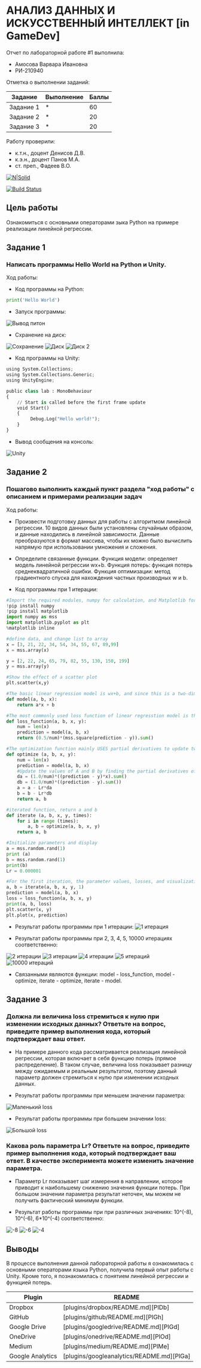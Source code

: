 # АНАЛИЗ ДАННЫХ И ИСКУССТВЕННЫЙ ИНТЕЛЛЕКТ [in GameDev]
Отчет по лабораторной работе #1 выполнила:
- Амосова Варвара Ивановна
- РИ-210940

Отметка о выполнении заданий:

| Задание | Выполнение | Баллы |
| ------ | ------ | ------ |
| Задание 1 | * | 60 |
| Задание 2 | * | 20 |
| Задание 3 | * | 20 |

Работу проверили:
- к.т.н., доцент Денисов Д.В.
- к.э.н., доцент Панов М.А.
- ст. преп., Фадеев В.О.

[![N|Solid](https://cldup.com/dTxpPi9lDf.thumb.png)](https://nodesource.com/products/nsolid)

[![Build Status](https://travis-ci.org/joemccann/dillinger.svg?branch=master)](https://travis-ci.org/joemccann/dillinger)

## Цель работы
Ознакомиться с основными операторами зыка Python на примере реализации линейной регрессии.

## Задание 1
### Написать программы Hello World на Python и Unity.
Ход работы:
- Код программы на Python:

```py
print('Hello World')
```
- Запуск программы:

![Вывод питон](https://user-images.githubusercontent.com/114309754/192134344-ad5a06f4-f15d-4fbd-8950-4343d4341d2f.png)

- Схранение на диск:

![Сохранение ](https://user-images.githubusercontent.com/114309754/192134361-d35de74d-69eb-4822-84fc-90db0020eb8b.png)
![Диск](https://user-images.githubusercontent.com/114309754/192134366-f003caa4-cf37-4ff3-b1f5-8a7ff4a5f10e.png)
![Диск 2](https://user-images.githubusercontent.com/114309754/192134370-76677301-d399-46c4-88de-cac446f6b6a1.png)

- Код программы на Unity:

```py
using System.Collections;
using System.Collections.Generic;
using UnityEngine;

public class lab : MonoBehaviour
{
    // Start is called before the first frame update
    void Start()
    {
         Debug.Log("Hello world!");
    }
}
```
- Вывод сообщения на консоль:

![Unity](https://user-images.githubusercontent.com/114309754/192134448-d6d2d0a6-2689-4d0d-985b-97ba44443540.png)

## Задание 2
### Пошагово выполнить каждый пункт раздела "ход работы" с описанием и примерами реализации задач
Ход работы:
- Произвести подготовку данных для работы с алгоритмом линейной регрессии. 10 видов данных были установлены случайным образом, и данные находились в линейной зависимости. Данные преобразуются в формат массива, чтобы их можно было вычислить напрямую при использовании умножения и сложения.

- Определите связанные функции. Функция модели: определяет модель линейной регрессии wx+b. Функция потерь: функция потерь среднеквадратичной ошибки. Функция оптимизации: метод градиентного спуска для нахождения частных производных w и b.

- Код программы при 1 итерации:

```py
#Import the required modules, numpy for calculation, and Matplotlib for drawing
!pip install numpy
!pip install matplotlib
import numpy as mss
import matplotlib.pyplot as plt
%matplotlib inline

#define data, and change list to array
x = [3, 21, 22, 34, 54, 34, 55, 67, 89,99]
x = mss.array(x)

y = [2, 22, 24, 65, 79, 82, 55, 130, 150, 199]
y = mss.array(y)

#Show the effect of a scatter plot
plt.scatter(x,y)

#The basic linear regression model is wx+b, and since this is a two-dimensional space, the model is ax+b
def model(a, b, x):
    return a*x + b

#The most commonly used loss function of linear regresstion model is the loss function of mean, variance difference
def loss_function(a, b, x, y):
    num = len(x)
    prediction = model(a, b, x)
    return (0.5/num)*(mss.square(prediction - y)).sum()

#The optimization function mainly USES partial derivatives to update two parameters a and b
def optimize (a, b, x, y):
    num = len(x)
    prediction = model(a, b, x)
    #Update the values of A and B by finding the partial derivatives of the loss function on a and b
    da = (1.0/num)*((prediction - y)*x).sum()
    db = (1.0/num)*((prediction - y).sum())
    a = a - Lr*da
    b = b - Lr*db
    return a, b

#iterated function, return a and b
def iterate (a, b, x, y, times):
    for i in range (times):
        a, b = optimize(a, b, x, y)
    return a, b

#Initialize parameters and display
a = mss.random.rand(1)
print (a)
b = mss.random.rand(1)
print(b)
Lr = 0.000001

#For the first iteration, the parameter values, losses, and visualization after the iteration are displayed
a, b = iterate(a, b, x, y, 1)
prediction = model(a, b, x)
loss = loss_function(a, b, x, y)
print(a, b, loss)
plt.scatter(x, y)
plt.plot(x, prediction)

```
- Результат работы программы при 1 итерации:
![1 итерация](https://user-images.githubusercontent.com/114309754/192134832-64c65669-fe76-4484-94e3-fb2162c6e590.png)

- Результат работы программы при 2, 3, 4, 5, 10000 итерациях соответственно:

![2 итерации](https://user-images.githubusercontent.com/114309754/192134858-f296eb77-ab26-4fed-bbde-ec5dab65db8d.png)
![3 итерации](https://user-images.githubusercontent.com/114309754/192134865-9c121afb-8e64-48a3-8d0f-d8a378acd3ac.png)
![4 итерации](https://user-images.githubusercontent.com/114309754/192134869-9e624c8b-fec3-4966-a730-5a31f2b861dd.png)
![5 итераций](https://user-images.githubusercontent.com/114309754/192134873-18cb946a-35fb-4e1f-8f0c-8b1b1e40da6e.png)
![10000 итераций](https://user-images.githubusercontent.com/114309754/192134879-9c560bea-acc6-42c1-9844-c29732248fbe.png)

- Связанными являются функции: model - loss_function, model - optimize, iterate - optimize, iterate - model.


## Задание 3
### Должна ли величина loss стремиться к нулю при изменении исходных данных? Ответьте на вопрос, приведите пример выполнения кода, который подтверждает ваш ответ.

- На примере данного кода рассматривается реализация линейной регрессии, которая включает в себя функцию потерь (прямое распределение). В таком случае, величина loss показывает разницу между ожидаемым и реальным результатом, поэтому данный параметр должен стремиться к нулю при изменении исходных данных.

- Результат работы программы при меньшем значении параметра:

![Маленький loss](https://user-images.githubusercontent.com/114309754/192135112-39f670c7-c615-440f-9d65-b973ea7c41cc.png)

- Результат работы программы при большем значении loss:

![Большой loss](https://user-images.githubusercontent.com/114309754/192135066-14492ccc-682a-4af0-840c-ce6dc5b214e8.png)


### Какова роль параметра Lr? Ответьте на вопрос, приведите пример выполнения кода, который подтверждает ваш ответ. В качестве эксперимента можете изменить значение параметра.

- Параметр Lr показывает шаг измерения в направлении, которое приводит к наибольшему снижению значения функции потерь. При большом значении параметра результат неточен, мы можем не получить фактический минимум функции. 

- Результат работы программы при при различных значениях: 10^(-8), 10^(-6), 6*10^(-4) соответственно:

![-8](https://user-images.githubusercontent.com/114309754/192136326-1cf7f87e-3167-4460-a2cf-c7ef5152d16b.png)
![-6](https://user-images.githubusercontent.com/114309754/192136335-e26ad0f2-7de4-4b76-89e7-1e480f4d3b19.png)
![-4](https://user-images.githubusercontent.com/114309754/192136338-f32a8de8-bc37-4bb6-9a08-6c2a1f6c2acf.png)


## Выводы

В процессе выполнения данной лабораторной работы я ознакомилась с основными операторами языка Python, получила первый опыт работы с Unity. Кроме того, я познакомилась с понятием линейной регрессии и функцией потерь.

| Plugin | README |
| ------ | ------ |
| Dropbox | [plugins/dropbox/README.md][PlDb] |
| GitHub | [plugins/github/README.md][PlGh] |
| Google Drive | [plugins/googledrive/README.md][PlGd] |
| OneDrive | [plugins/onedrive/README.md][PlOd] |
| Medium | [plugins/medium/README.md][PlMe] |
| Google Analytics | [plugins/googleanalytics/README.md][PlGa] |
